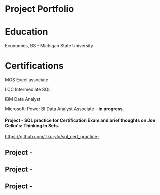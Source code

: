 # Project Portfolio

# Education
Economics, BS - Michigan State University

# Certifications 
MOS Excel associate 

LCC Intermediate SQL

IBM Data Analyst 

Microsoft: Power BI Data Analyst Associate - **in progress**.

#### Project - SQL practice for Certification Exam and brief thoughts on Joe Celko's: Thinking In Sets. 
https://github.com/Tkurylo/sql_cert_practice-

## Project - 

## Project -

## Project - 
